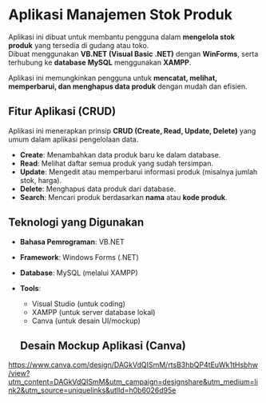 # Aplikasi Manajemen Stok Produk

Aplikasi ini dibuat untuk membantu pengguna dalam **mengelola stok produk** yang tersedia di gudang atau toko.  
Dibuat menggunakan **VB.NET (Visual Basic .NET)** dengan **WinForms**, serta terhubung ke **database MySQL** menggunakan **XAMPP**.

Aplikasi ini memungkinkan pengguna untuk **mencatat, melihat, memperbarui, dan menghapus data produk** dengan mudah dan efisien.

## Fitur Aplikasi (CRUD)
Aplikasi ini menerapkan prinsip **CRUD (Create, Read, Update, Delete)** yang umum dalam aplikasi pengelolaan data.

- **Create**: Menambahkan data produk baru ke dalam database.
- **Read**: Melihat daftar semua produk yang sudah tersimpan.
- **Update**: Mengedit atau memperbarui informasi produk (misalnya jumlah stok, harga).
- **Delete**: Menghapus data produk dari database.
- **Search**: Mencari produk berdasarkan **nama** atau **kode produk**.
  
## Teknologi yang Digunakan
- **Bahasa Pemrograman**: VB.NET
- **Framework**: Windows Forms (.NET)
- **Database**: MySQL (melalui XAMPP)
- **Tools**:
  - Visual Studio (untuk coding)
  - XAMPP (untuk server database lokal)
  - Canva (untuk desain UI/mockup)
 
  ## Desain Mockup Aplikasi (Canva)
https://www.canva.com/design/DAGkVdQISmM/rtsB3hbQP4tEuWk1tHsbhw/view?utm_content=DAGkVdQISmM&utm_campaign=designshare&utm_medium=link2&utm_source=uniquelinks&utlId=h0b6026d95e
